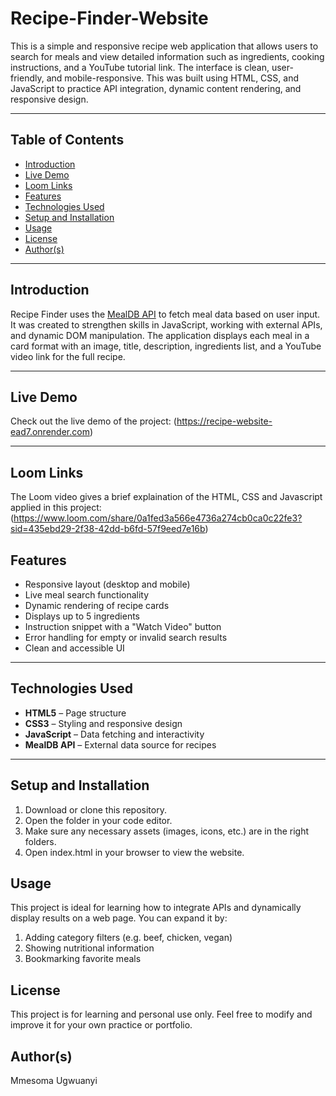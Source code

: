# Recipe-Finder-Website

This is a simple and responsive recipe web application that allows users to search for meals and view detailed information such as ingredients, cooking instructions, and a YouTube tutorial link. The interface is clean, user-friendly, and mobile-responsive. This  was built using HTML, CSS, and JavaScript to practice API integration, dynamic content rendering, and responsive design.

---

## Table of Contents

- [Introduction](#introduction)
- [Live Demo](#live-demo)
- [Loom Links](#loom-links)
- [Features](#features)
- [Technologies Used](#technologies-used)
- [Setup and Installation](#setup-and-installation)
- [Usage](#usage)
- [License](#license)
- [Author(s)](#authors)

---

## Introduction

Recipe Finder uses the [MealDB API](https://www.themealdb.com/) to fetch meal data based on user input. It was created to strengthen skills in JavaScript, working with external APIs, and dynamic DOM manipulation. The application displays each meal in a card format with an image, title, description, ingredients list, and a YouTube video link for the full recipe.

---

## Live Demo

Check out the live demo of the project: (https://recipe-website-ead7.onrender.com)

---

## Loom Links

The Loom video gives a brief explaination of the HTML, CSS and Javascript applied in this project: 
(https://www.loom.com/share/0a1fed3a566e4736a274cb0ca0c22fe3?sid=435ebd29-2f38-42dd-b6fd-57f9eed7e16b)



## Features

- Responsive layout (desktop and mobile)
- Live meal search functionality
- Dynamic rendering of recipe cards
- Displays up to 5 ingredients
- Instruction snippet with a "Watch Video" button
- Error handling for empty or invalid search results
- Clean and accessible UI

---

## Technologies Used

- **HTML5** – Page structure
- **CSS3** – Styling and responsive design
- **JavaScript** – Data fetching and interactivity
- **MealDB API** – External data source for recipes

---

## Setup and Installation

1. Download or clone this repository.
2. Open the folder in your code editor.
3. Make sure any necessary assets (images, icons, etc.) are in the right folders.
4. Open index.html in your browser to view the website.

## Usage
This project is ideal for learning how to integrate APIs and dynamically display results on a web page. You can expand it by:

1. Adding category filters (e.g. beef, chicken, vegan)
2. Showing nutritional information
3. Bookmarking favorite meals

## License

This project is for learning and personal use only. Feel free to modify and improve it for your own practice or portfolio.

## Author(s)

Mmesoma Ugwuanyi
